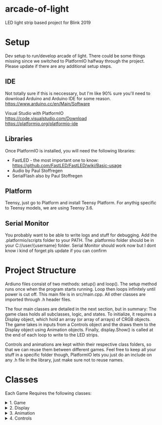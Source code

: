 # arcade-of-light
LED light strip based project for Blink 2019

# Setup
Dev setup to run/develop arcade of light.  There could be some things missing since we switched to PlatformIO halfway through the project. Please update if there are any additional setup steps. 

## IDE
Not totally sure if this is neccessary, but I'm like 90% sure you'll need to download Arduino and Arduino IDE for some reason. https://www.arduino.cc/en/Main/Software

Visual Studio with PlatformIO <br>
https://code.visualstudio.com/Download <br>
https://platformio.org/platformio-ide


## Libraries
Once PlatformIO is installed, you will need the following libraries:<br>
* FastLED - the most important one to know: https://github.com/FastLED/FastLED/wiki/Basic-usage
* Audio by Paul Stoffregen <br>
* SerialFlash also by Paul Stoffregen <br>

## Platform
Teensy, just go to Platform and install Teensy Platform.  For anythig specific to Teensy models, we are using Teensy 3.6.

## Serial Monitor
You probably want to be able to write logs and stuff for debugging.
Add the .platformio/scripts folder to your PATH. The .platformio folder should be in your C://user/{username} folder.  Serial Monitor should work now but I dont know i kind of forget pls update if you can confirm

# Project Structure
Ardiuno files consist of two methods: setup() and loop(). The setup method runs once when the program starts running.  Loop then loops infinitely until power is cut off.  This main file is in src/main.cpp.  All other classes are imported through .h header files. 

The four main classes are detailed in the next section, but in summary:
The game class holds all subclasses, logic, and states.  To initialize, it requires a Display object, which hold an array (or array of arrays) of CRGB objects.  The game takes in inputs from a Controls object and the draws them to the Display object using Animation objects.  Finally, display.Show() is called at the end of each loop to write to the LED strips.

Controls and animations are kept within their respective class folders, so that we can reuse them between different games.  Feel free to keep all your stuff in a specific folder though, PlatformIO lets you just do an include on any .h file in the library, just make sure not to reuse names.

# Classes
Each Game Requires the following classes:<br>
<details>
  <summary>1. Game</summary>

  ## Game Class 
  Holds all Game specific objects, subclasses, logic and game states, as well as method for setup and loop
  * Location: lib/games/game.h
  * Required Methods/ Members:
    * constructor - constructor is required to take in a display object
    * background -  Animation object for background
    * display - Display object for LED strip setup game will be running on
    * setup() - Method to run in the setup loop
    * loop() - Method to run in the main loop
</details>
<details>
  <summary>2. Display</summary>

  ## Display Class 
  Holds all LED strips as an array of arrays.  These are built and likely won't need much editing.
  * Location: lib/Displays/Display.h
  * Required Methods/ Members:
    * strip_count - number of strips, i.e. width of matrix
    * strip_length - how long the strips are
    * strips - Array of Arrays generated by NumStrips and strip_length
</details>
<details>
  <summary>3. Animation</summary>

  ## Animation Class 
  Draws animations to a display object
  * Location: lib/Animations/Animation.h
  * Required Methods/ Members:
    * drawy(display) - writes animation to a display
</details>
<details>
  <summary>4. Controls</summary>

  ## Controls Class 
  The wild child of the main classes.  Holds all Buttons/ Controllers, you can kinda do whatever with these but should all be set up. Does _not_ need to inheret from base Controls class.  Basically take what you want from the control library folder and Frankenstein yourself some controls.
  * Location: lib/Controls/Controls.h
  * Required Methods/ Members:
    * none, but you probably want like at least a button or something
  * Important Button Methods
    * 
</details>

